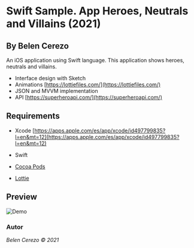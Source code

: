 # Swift Sample. App Heroes, Neutrals and Villains (2021)
## By Belen Cerezo

An iOS application using Swift language. This application shows heroes, neutrals and villains.
- Interface design with Sketch
- Animations [https://lottiefiles.com/](https://lottiefiles.com/)
- JSON and MVVM implementation
- API [https://superheroapi.com/](https://superheroapi.com/) 

## Requirements
* Xcode [https://apps.apple.com/es/app/xcode/id497799835?l=en&mt=12](https://apps.apple.com/es/app/xcode/id497799835?l=en&mt=12)
* Swift

* [Cocoa Pods](https://cocoapods.org/)
* [Lottie](https://github.com/airbnb/lottie-ios) 

## Preview

![Demo](./demoHeroes.gif)


### Autor
*Belen Cerezo © 2021*
